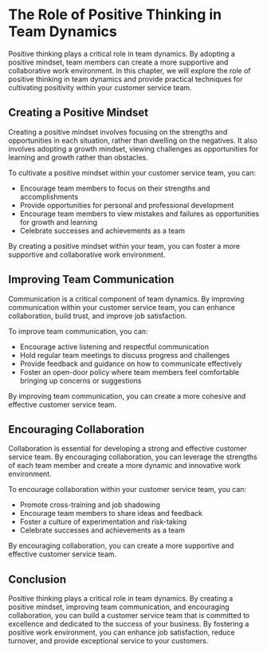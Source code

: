 # The Role of Positive Thinking in Team Dynamics

Positive thinking plays a critical role in team dynamics. By adopting a positive mindset, team members can create a more supportive and collaborative work environment. In this chapter, we will explore the role of positive thinking in team dynamics and provide practical techniques for cultivating positivity within your customer service team.

Creating a Positive Mindset
---------------------------

Creating a positive mindset involves focusing on the strengths and opportunities in each situation, rather than dwelling on the negatives. It also involves adopting a growth mindset, viewing challenges as opportunities for learning and growth rather than obstacles.

To cultivate a positive mindset within your customer service team, you can:

* Encourage team members to focus on their strengths and accomplishments
* Provide opportunities for personal and professional development
* Encourage team members to view mistakes and failures as opportunities for growth and learning
* Celebrate successes and achievements as a team

By creating a positive mindset within your team, you can foster a more supportive and collaborative work environment.

Improving Team Communication
----------------------------

Communication is a critical component of team dynamics. By improving communication within your customer service team, you can enhance collaboration, build trust, and improve job satisfaction.

To improve team communication, you can:

* Encourage active listening and respectful communication
* Hold regular team meetings to discuss progress and challenges
* Provide feedback and guidance on how to communicate effectively
* Foster an open-door policy where team members feel comfortable bringing up concerns or suggestions

By improving team communication, you can create a more cohesive and effective customer service team.

Encouraging Collaboration
-------------------------

Collaboration is essential for developing a strong and effective customer service team. By encouraging collaboration, you can leverage the strengths of each team member and create a more dynamic and innovative work environment.

To encourage collaboration within your customer service team, you can:

* Promote cross-training and job shadowing
* Encourage team members to share ideas and feedback
* Foster a culture of experimentation and risk-taking
* Celebrate successes and achievements as a team

By encouraging collaboration, you can create a more supportive and effective customer service team.

Conclusion
----------

Positive thinking plays a critical role in team dynamics. By creating a positive mindset, improving team communication, and encouraging collaboration, you can build a customer service team that is committed to excellence and dedicated to the success of your business. By fostering a positive work environment, you can enhance job satisfaction, reduce turnover, and provide exceptional service to your customers.

